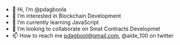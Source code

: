 - 👋 Hi, I’m @pdagboola
- 👀 I’m interested in Blockchain Development
- 🌱 I’m currently learning JavaScript
- 💞️ I’m looking to collaborate on Smat Contracts Developmet
- 📫 How to reach me pdagbool@gmail.com, @aide_100 on twitter

<!---
pdagboola/pdagboola is a ✨ special ✨ repository because its `README.md` (this file) appears on your GitHub profile.
You can click the Preview link to take a look at your changes.
--->
